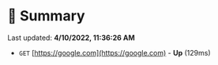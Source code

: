 # 📖 Summary
Last updated: **4/10/2022, 11:36:26 AM**

- `GET` [https://google.com](https://google.com) - **Up** (129ms)
